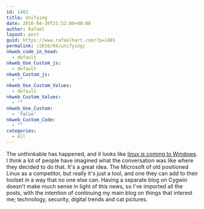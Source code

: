 ```yaml
---
id: 1401
title: Unifying
date: 2016-04-30T21:52:00+00:00
author: Rafael
layout: post
guid: https://www.rafaelhart.com/?p=1401
permalink: /2016/04/unifying/
nkweb_code_in_head:
  - default
nkweb_Use_Custom_js:
  - default
nkweb_Custom_js:
  - ""
nkweb_Use_Custom_Values:
  - default
nkweb_Custom_Values:
  - ""
nkweb_Use_Custom:
  - 'false'
nkweb_Custom_Code:
  - ""
categories:
  - All
---
```

The unthinkable has happened, and it looks like <a href="https://blogs.msdn.microsoft.com/commandline/2016/04/06/bash-on-ubuntu-on-windows-download-now-3/">linux is coming to Windows</a>. I think a lot of people have imagined what the conversation was like where they decided to do that. It's a great idea. The Microsoft of old positioned Linux as a competitor, but really it's just a tool, and one they can add to their toolset in a way that no one else can. Having a separate blog on Cygwin doesn't make much sense in light of this news, so I've imported all the posts, with the intention of continuing my main blog on things that interest me; technology, security, digital trends and cat pictures.